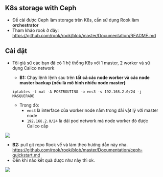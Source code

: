 ## K8s storage with Ceph
- Để cài được Ceph làm storage trên K8s, cần sử dụng Rook làm **orchestrator**
- Tham khảo rook ở đây: https://github.com/rook/rook/blob/master/Documentation/README.md
## Cài đặt
- Tôi giả sử các bạn đã có 1 hệ thống K8s với 1 master, 2 worker và sử dụng Calico network
  - **B1:** Chạy lệnh lệnh sau trên **tất cả các node worker và các node master backup (nếu là mô hình nhiều node master)**

  `iptables -t nat -A POSTROUTING -o ens3 -s 192.168.2.0/24 -j MASQUERADE`

  - Trong đó:
    - `ens3` là interface của worker node nằm trong dải vật lý với master node
    - `192.168.2.0/24` là dải pod network mà node worker đó được Calico cấp

<img src="https://i.imgur.com/B2ovwAH.png">

  - **B2:** pull git repo Rook về và làm theo hướng dẫn này nha. https://github.com/rook/rook/blob/master/Documentation/ceph-quickstart.md
  - Đến khi nào kết quà được như này thì ok.
  
<img src="https://i.imgur.com/J77j6ZM.png">

